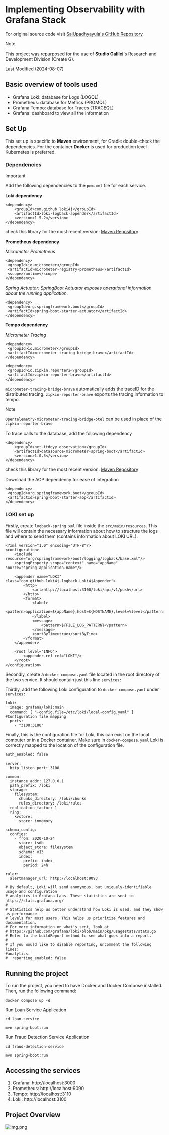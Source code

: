 # Implementing Observability with Grafana Stack
For original source code visit [SaiUpadhyayula's GitHub Repository](https://github.com/SaiUpadhyayula/springboot3-observablity) 

> [!NOTE]
> This project was repurposed for the use of **Studio Galilei**'s Research and Development Division (Create G).
 
Last Modified (2024-08-07)


## Basic overview of tools used
- Grafana Loki: database for Logs (LOGQL)
- Prometheus: database for Metrics (PROMQL)
- Grafana Tempo: database for Traces (TRACEQL)
- Grafana: dashboard to view all the information

## Set Up
This set up is specific to **Maven** environment, for Gradle double-check the dependencies. For the container **Docker** is used
for production level Kubernetes is preferred.

### Dependencies
> [!IMPORTANT] 
> Add the following dependencies to the `pom.xml` file for each service.

**Loki dependency** 
```
<dependency>
    <groupId>com.github.loki4j</groupId>
    <artifactId>loki-logback-appender</artifactId>
    <version>1.5.2</version>
</dependency>
```
check this library for the most recent version: [Maven Repository](https://mvnrepository.com/artifact/com.github.loki4j/loki-logback-appender)

**Prometheus dependency**

*Micrometer Prometheus*
```
<dependency>
 <groupId>io.micrometer</groupId>
 <artifactId>micrometer-registry-prometheus</artifactId>
 <scope>runtime</scope>
</dependency>

```

*Spring Actuator: SpringBoot Actuator exposes operational information about the running application.*
```
<dependency>
 <groupId>org.springframework.boot</groupId>
 <artifactId>spring-boot-starter-actuator</artifactId>
</dependency>
```

**Tempo dependency**

*Micrometer Tracing*
```
<dependency>
 <groupId>io.micrometer</groupId>
 <artifactId>micrometer-tracing-bridge-brave</artifactId>
</dependency>

<dependency>
 <groupId>io.zipkin.reporter2</groupId>
 <artifactId>zipkin-reporter-brave</artifactId>
</dependency>
```
`micrometer-tracing-bridge-brave` automatically adds the traceID for the distributed tracing. `zipkin-reporter-brave`
exports the tracing information to tempo.
>[!NOTE]
> `Opentelemetry-micrometer-tracing-bridge-otel` can be used in place of the `zipkin-reporter-brave`

To trace calls to the database, add the following dependency
```
<dependency>
    <groupId>net.ttddyy.observation</groupId>
    <artifactId>datasource-micrometer-spring-boot</artifactId>
    <version>1.0.5</version>
</dependency>
```
check this library for the most recent version: [Maven Repository](https://mvnrepository.com/artifact/net.ttddyy.observation/datasource-micrometer-spring-boot)

Download the AOP dependency for ease of integration
```
<dependency>
 <groupId>org.springframework.boot</groupId>
 <artifactId>spring-boot-starter-aop</artifactId>
</dependency>
```

### LOKI set up

Firstly, create `logback-spring.xml` file inside the `src/main/resources`. This file will contain the necessary information 
about how to structure the logs and where to send them (contains information about LOKI URL).
```
<?xml version="1.0" encoding="UTF-8"?>
<configuration>
    <include resource="org/springframework/boot/logging/logback/base.xml"/>
    <springProperty scope="context" name="appName" source="spring.application.name"/>
 
    <appender name="LOKI" class="com.github.loki4j.logback.Loki4jAppender">
        <http>
            <url>http://localhost:3100/loki/api/v1/push</url>
        </http>
        <format>
            <label>
                <pattern>application=${appName},host=${HOSTNAME},level=%level</pattern>
            </label>
            <message>
                <pattern>${FILE_LOG_PATTERN}</pattern>
            </message>
            <sortByTime>true</sortByTime>
        </format>
    </appender>
 
    <root level="INFO">
        <appender-ref ref="LOKI"/>
    </root>
</configuration>
```
Secondly, create a `docker-compose.yaml` file located in the root directory of the two service. It should contain just
this line `services:`

Thirdly, add the following Loki configuration to `docker-compose.yaml` under `services:`
``` 
loki:
  image: grafana/loki:main
  command: [ "-config.file=/etc/loki/local-config.yaml" ] #Configuration file mapping
  ports:
    - "3100:3100"
```
Finally, this is the configuration file for Loki, this can exist on the local computer or in a Docker container. Make
sure in `docker-compose.yaml` Loki is correctly mapped to the location of the configuration file.

``` 
auth_enabled: false

server:
  http_listen_port: 3100

common:
  instance_addr: 127.0.0.1
  path_prefix: /loki
  storage:
    filesystem:
      chunks_directory: /loki/chunks
      rules_directory: /loki/rules
  replication_factor: 1
  ring:
    kvstore:
      store: inmemory

schema_config:
  configs:
    - from: 2020-10-24
      store: tsdb
      object_store: filesystem
      schema: v13
      index:
        prefix: index_
        period: 24h

ruler:
  alertmanager_url: http://localhost:9093

# By default, Loki will send anonymous, but uniquely-identifiable usage and configuration
# analytics to Grafana Labs. These statistics are sent to https://stats.grafana.org/
#
# Statistics help us better understand how Loki is used, and they show us performance
# levels for most users. This helps us prioritize features and documentation.
# For more information on what's sent, look at
# https://github.com/grafana/loki/blob/main/pkg/usagestats/stats.go
# Refer to the buildReport method to see what goes into a report.
#
# If you would like to disable reporting, uncomment the following lines:
#analytics:
#  reporting_enabled: false
```

## Running the project
To run the project, you need to have Docker and Docker Compose installed. Then, run the following command:

```docker compose up -d```

Run Loan Service Application

```cd loan-service```

```mvn spring-boot:run```

Run Fraud Detection Service Application

```cd fraud-detection-service```

```mvn spring-boot:run```


## Accessing the services
1. Grafana: http://localhost:3000
2. Prometheus: http://localhost:9090
3. Tempo: http://localhost:3110
4. Loki: http://localhost:3100

## Project Overview

![img.png](img.png)
